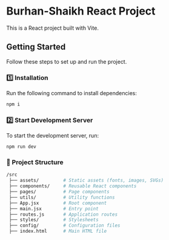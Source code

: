 # Burhan-Shaikh React Project

This is a React project built with Vite.

## Getting Started

Follow these steps to set up and run the project.

### 1️⃣ Installation

Run the following command to install dependencies:

```sh
npm i
```

### 2️⃣ Start Development Server

To start the development server, run:

```sh
npm run dev
```

### 📁 Project Structure

```sh
/src
 ├── assets/         # Static assets (fonts, images, SVGs)
 ├── components/     # Reusable React components
 ├── pages/          # Page components
 ├── utils/          # Utility functions
 ├── App.jsx         # Root component
 ├── main.jsx        # Entry point
 ├── routes.js       # Application routes
 ├── styles/         # Stylesheets
 ├── config/         # Configuration files
 ├── index.html      # Main HTML file
```
